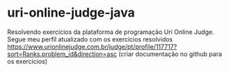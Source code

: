 # uri-online-judge-java

Resolvendo exercícios da plataforma de programação Uri Online Judge. Segue meu perfil atualizado com os exercícios resolvidos https://www.urionlinejudge.com.br/judge/pt/profile/117717?sort=Ranks.problem_id&direction=asc (criar documentação no github para os exercícios)
